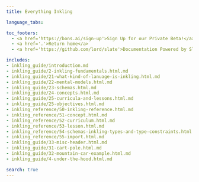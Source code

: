 ```yaml
---
title: Everything Inkling

language_tabs:

toc_footers:
  - <a href='https://bons.ai/sign-up'>Sign Up for our Private Beta!</a>
  - <a href='.'>Return home</a>
  - <a href='https://github.com/lord/slate'>Documentation Powered by Slate</a>

includes:
- inkling_guide/introduction.md
- inkling_guide/2-inkling-fundamentals.html.md
- inkling_guide/21-what-kind-of-lanuage-is-inkling.html.md
- inkling_guide/22-mental-models.html.md
- inkling_guide/23-schemas.html.md
- inkling_guide/24-concepts.html.md
- inkling_guide/25-curricula-and-lessons.html.md
- inkling_guide/25-objectives.html.md
- inkling_reference/50-inkling-reference.html.md
- inkling_reference/51-concept.html.md
- inkling_reference/52-curriculum.html.md
- inkling_reference/53-lesson.html.md
- inkling_reference/54-schemas-inkling-types-and-type-constraints.html.md
- inkling_reference/55-import.html.md
- inkling_guide/33-misc-header.html.md
- inkling_guide/31-cart-pole.html.md
- inkling_guide/32-mountain-car-example.html.md
- inkling_guide/4-under-the-hood.html.md

search: true
---
```

